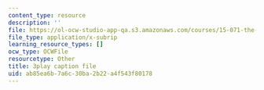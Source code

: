 ```yaml
---
content_type: resource
description: ''
file: https://ol-ocw-studio-app-qa.s3.amazonaws.com/courses/15-071-the-analytics-edge-spring-2017/ab85ea6b7a6c30ba2b22a4f543f80178_cT3KA-QLEI0.srt
file_type: application/x-subrip
learning_resource_types: []
ocw_type: OCWFile
resourcetype: Other
title: 3play caption file
uid: ab85ea6b-7a6c-30ba-2b22-a4f543f80178
---
```

